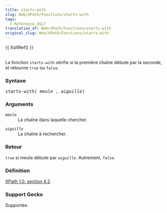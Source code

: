 ```yaml
---
title: starts-with
slug: Web/XPath/Functions/starts-with
tags:
  - Référence_XSLT
translation_of: Web/XPath/Functions/starts-with
original_slug: Web/XPath/Fonctions/starts-with
---
```

<p>{{ XsltRef() }}</p>
<p><br>
La fonction <code>starts-with</code> vérifie si la première chaîne débute par la seconde, et retourne <code>true</code> ou <code>false</code>.</p>
<h3 id="Syntaxe">Syntaxe</h3>
<pre class="eval">starts-with( <em>meule</em> , <em>aiguille</em>)
</pre>
<h3 id="Arguments">Arguments</h3>
<dl><dt><code><em>meule</em></code> </dt><dd>La chaîne dans laquelle chercher. </dd></dl> <dl><dt><code><em>aiguille</em></code> </dt><dd>La chaîne à rechercher. </dd></dl>
<h3 id="Retour">Retour</h3>
<p><code>true</code> si meule débute par <code><em>aiguille</em></code>. Autrement, <code>false</code>.</p>
<h3 id="D.C3.A9finition">Définition</h3>
<p><a href="http://www.w3.org/TR/xpath#function-starts-with">XPath 1.0, section 4.2</a>.</p>
<h3 id="Support_Gecko">Support Gecko</h3>
<p>Supportée.</p>
